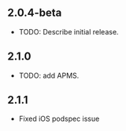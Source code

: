 ## 2.0.4-beta
* TODO: Describe initial release.

## 2.1.0
* TODO: add APMS.

## 2.1.1
* Fixed iOS podspec issue